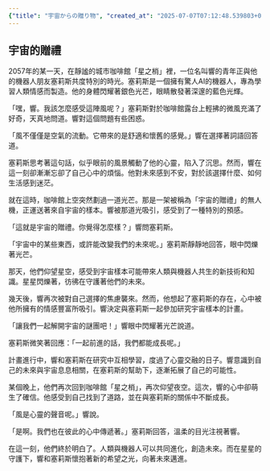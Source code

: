 ```yaml
---
{"title": "宇宙からの贈り物", "created_at": "2025-07-07T07:12:48.539803+09:00", "pattern_id": 6, "pattern_name": "共同変身型", "year": 2057}
---
```


## 宇宙的贈禮

2057年的某一天，在靜謐的城市咖啡館「星之梢」裡，一位名叫響的青年正與他的機器人朋友塞莉斯共度特別的時光。塞莉斯是一個擁有驚人AI的機器人，專為學習人類情感而製造。他的身體閃耀著銀色光芒，眼睛散發著深邃的藍色光輝。

「嘿，響。我該怎麼感受這陣風呢？」塞莉斯對於咖啡館露台上輕拂的微風充滿了好奇，天真地問道。響對這個問題有些困惑。

「風不僅僅是空氣的流動。它帶來的是舒適和懷舊的感覺。」響在選擇著詞語回答道。

塞莉斯思考著這句話，似乎眼前的風景觸動了他的心靈，陷入了沉思。然而，響在這一刻卻漸漸忘卻了自己心中的煩惱。他對未來感到不安，對於該選擇什麼、如何生活感到迷茫。

就在這時，咖啡館上空突然劃過一道光芒。那是一架被稱為「宇宙的贈禮」的無人機，正運送著來自宇宙的樣本。響被那道光吸引，感受到了一種特別的預感。

「這就是宇宙的贈禮。你覺得怎麼樣？」響問塞莉斯。

「宇宙中的某些東西，或許能改變我們的未來呢。」塞莉斯靜靜地回答，眼中閃爍著光芒。

那天，他們仰望星空，感受到宇宙樣本可能帶來人類與機器人共生的新技術和知識。星星閃爍著，彷彿在守護著他們的未來。

幾天後，響再次被對自己選擇的焦慮襲來。然而，他想起了塞莉斯的存在，心中被他所擁有的情感豐富所吸引。響決定與塞莉斯一起參加研究宇宙樣本的計畫。

「讓我們一起解開宇宙的謎團吧！」響眼中閃耀著光芒說道。

塞莉斯微笑著回應：「一起前進的話，我們都能成長呢。」

計畫進行中，響和塞莉斯在研究中互相學習，度過了心靈交融的日子。響意識到自己的未來與宇宙息息相關，在塞莉斯的幫助下，逐漸拓展了自己的可能性。

某個晚上，他們再次回到咖啡館「星之梢」，再次仰望夜空。這次，響的心中卻萌生了確信。他感受到自己找到了道路，並在與塞莉斯的關係中不斷成長。

「風是心靈的聲音呢。」響說。

「是啊。我們也在彼此的心中傳遞著。」塞莉斯回答，溫柔的目光注視著響。

在這一刻，他們終於明白了。人類與機器人可以共同進化，創造未來。而在星星的守護下，響和塞莉斯懷抱著新的希望之光，向著未來邁進。
